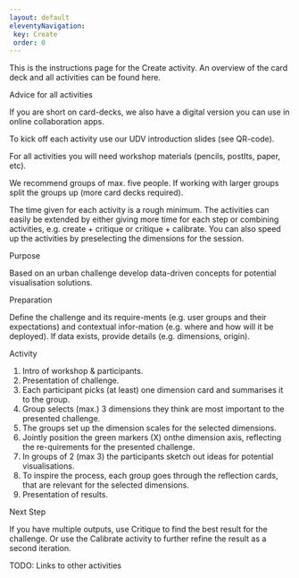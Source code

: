 ```yaml
---
layout: default
eleventyNavigation:
 key: Create
 order: 0
---
```


This is the instructions page for the Create activity. An overview of the card deck and all activities can be found here.

Advice for all activities

If you are short on card-decks, we also have a digital version you can use in online collaboration apps.

To kick off each activity use our UDV introduction slides (see QR-code).

For all activities you will need workshop materials (pencils, postIts, paper, etc).

We recommend groups of max. five people. If working with larger groups split the groups up (more card decks required).

The time given for each activity is a rough minimum. The activities can easily be extended by either giving more time for each step or combining activities, e.g. create + critique or critique + calibrate. You can also speed up the activities by preselecting the dimensions for the session.

Purpose

Based on an urban challenge develop data-driven concepts for potential visualisation solutions. 

Preparation

Define the challenge and its require-ments (e.g. user groups and their expectations) and contextual infor-mation (e.g. where and how will it be deployed). If data exists, provide details (e.g. dimensions, origin). 

Activity

1. Intro of workshop & participants.
2. Presentation of challenge.
3. Each participant picks (at least) one dimension card and summarises it to the group.
4. Group selects (max.) 3 dimensions they think are most important to the  presented challenge.
5. The groups set up the dimension scales for the selected dimensions.
6. Jointly position the green markers (X) onthe dimension axis, reflecting the re-quirements for the presented challenge.
7. In groups of 2 (max 3) the participants sketch out ideas for potential visualisations.
8. To inspire the process, each group goes through the reflection cards, that are relevant for the selected dimensions.
9. Presentation of results. 

Next Step

If you have multiple outputs, use Critique to find the best result for the challenge. Or use the Calibrate activity to further refine the result as a second iteration.

TODO: Links to other activities
